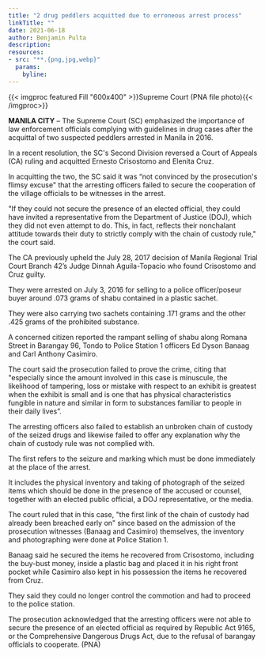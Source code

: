 ```yaml
---
title: "2 drug peddlers acquitted due to erroneous arrest process"
linkTitle: ""
date: 2021-06-18
author: Benjamin Pulta
description:
resources:
- src: "**.{png,jpg,webp}"
  params:
    byline: 
---
```

{{< imgproc featured Fill "600x400" >}}Supreme Court (PNA file photo){{< /imgproc>}}

**MANILA CITY** –  The Supreme Court (SC) emphasized the importance of law enforcement officials complying with guidelines in drug cases after the acquittal of two suspected peddlers arrested in Manila in 2016.

In a recent resolution, the SC's Second Division reversed a Court of Appeals (CA) ruling and acquitted Ernesto Crisostomo and Elenita Cruz.

In acquitting the two, the SC said it was “not convinced by the prosecution's flimsy excuse" that the arresting officers failed to secure the cooperation of the village officials to be witnesses in the arrest.

"If they could not secure the presence of an elected official, they could have invited a representative from the Department of Justice (DOJ), which they did not even attempt to do. This, in fact, reflects their nonchalant attitude towards their duty to strictly comply with the chain of custody rule," the court said.

The CA previously upheld the July 28, 2017 decision of Manila Regional Trial Court Branch 42’s Judge Dinnah Aguila-Topacio who found Crisostomo and Cruz guilty.

They were arrested on July 3, 2016 for selling to a police officer/poseur buyer around .073 grams of shabu contained in a plastic sachet.

They were also carrying two sachets containing .171 grams and the other .425 grams of the prohibited substance.

A concerned citizen reported the rampant selling of shabu along Romana Street in Barangay 96, Tondo to Police Station 1 officers Ed Dyson Banaag and Carl Anthony Casimiro.

The court said the prosecution failed to prove the crime, citing that "especially since the amount involved in this case is minuscule, the likelihood of tampering, loss or mistake with respect to an exhibit is greatest when the exhibit is small and is one that has physical characteristics fungible in nature and similar in form to substances familiar to people in their daily lives”.

The arresting officers also failed to establish an unbroken chain of custody of the seized drugs and likewise failed to offer any explanation why the chain of custody rule was not complied with.

The first refers to the seizure and marking which must be done immediately at the place of the arrest.

It includes the physical inventory and taking of photograph of the seized items which should be done in the presence of the accused or counsel, together with an elected public official, a DOJ representative, or the media.

The court ruled that in this case, "the first link of the chain of custody had already been breached early on" since based on the admission of the prosecution witnesses (Banaag and Casimiro) themselves, the inventory and photographing were done at Police Station 1.

Banaag said he secured the items he recovered from Crisostomo, including the buy-bust money, inside a plastic bag and placed it in his right front pocket while Casimiro also kept in his possession the items he recovered from Cruz.

They said they could no longer control the commotion and had to proceed to the police station.

The prosecution acknowledged that the arresting officers were not able to secure the presence of an elected official as required by Republic Act 9165, or the Comprehensive Dangerous Drugs Act, due to the refusal of barangay officials to cooperate. (PNA)